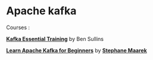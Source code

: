 <h1>Apache kafka</h1>

Courses : 

<strong><a href="https://www.linkedin.com/learning/kafka-essential-training?u=95924298">Kafka Essential Training</a></strong> by Ben Sullins

<strong><a href="https://www.linkedin.com/learning/learn-apache-kafka-for-beginners?trk=embed_lil">Learn Apache Kafka for Beginners</a></strong> by <strong><a href="https://www.linkedin.com/learning/instructors/stephane-maarek?trk=embed_lil">Stephane Maarek</a></strong></p>

